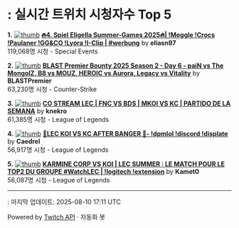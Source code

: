 # : 실시간 트위치 시청자수 Top 5

**1.** [![thumb](https://static-cdn.jtvnw.net/previews-ttv/live_user_eliasn97-320x180.jpg)](https://twitch.tv/eliasn97)
**[🔥4. Spiel Eligella Summer-Games 2025🔥| !Meggle !Crocs !Paulaner !GG&CO !Lyora !I-Clip | #werbung](https://twitch.tv/eliasn97)** by **eliasn97**<br>119,068명 시청  - Special Events

**2.** [![thumb](https://static-cdn.jtvnw.net/previews-ttv/live_user_blastpremier-320x180.jpg)](https://twitch.tv/BLASTPremier)
**[BLAST Premier Bounty 2025 Season 2 - Day 6 - paiN vs The MongolZ, B8 vs MOUZ, HEROIC vs Aurora, Legacy vs Vitality](https://twitch.tv/BLASTPremier)** by **BLASTPremier**<br>63,230명 시청  - Counter-Strike

**3.** [![thumb](https://static-cdn.jtvnw.net/previews-ttv/live_user_knekro-320x180.jpg)](https://twitch.tv/knekro)
**[CO STREAM LEC | FNC VS BDS | MKOI VS KC | PARTIDO DE LA SEMANA](https://twitch.tv/knekro)** by **knekro**<br>61,385명 시청  - League of Legends

**4.** [![thumb](https://static-cdn.jtvnw.net/previews-ttv/live_user_caedrel-320x180.jpg)](https://twitch.tv/Caedrel)
**[🔴LEC KOI VS KC AFTER BANGER 🔴-  !dpmlol !discord !displate](https://twitch.tv/Caedrel)** by **Caedrel**<br>56,917명 시청  - League of Legends

**5.** [![thumb](https://static-cdn.jtvnw.net/previews-ttv/live_user_kamet0-320x180.jpg)](https://twitch.tv/Kamet0)
**[KARMINE CORP VS KOI | LEC SUMMER : LE MATCH POUR LE TOP2 DU GROUPE #WatchLEC | !logitech !extension](https://twitch.tv/Kamet0)** by **Kamet0**<br>56,087명 시청  - League of Legends


---
: 마지막 업데이트: 2025-08-10 17:11 UTC

Powered by [Twitch API](https://dev.twitch.tv/docs/api/reference) · 자동화 봇